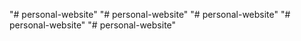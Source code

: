 "# personal-website" 
"# personal-website" 
"# personal-website" 
"# personal-website" 
"# personal-website" 
